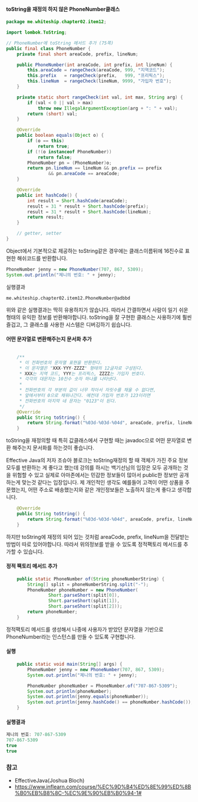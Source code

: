 #### toString을 재정의 하지 않은 PhoneNumber클래스
```java
package me.whiteship.chapter02.item12;

import lombok.ToString;

// PhoneNumber에 toString 메서드 추가 (75쪽)
public final class PhoneNumber {
    private final short areaCode, prefix, lineNum;

    public PhoneNumber(int areaCode, int prefix, int lineNum) {
        this.areaCode = rangeCheck(areaCode, 999, "지역코드");
        this.prefix   = rangeCheck(prefix,   999, "프리픽스");
        this.lineNum  = rangeCheck(lineNum, 9999, "가입자 번호");
    }

    private static short rangeCheck(int val, int max, String arg) {
        if (val < 0 || val > max)
            throw new IllegalArgumentException(arg + ": " + val);
        return (short) val;
    }

    @Override 
    public boolean equals(Object o) {
        if (o == this)
            return true;
        if (!(o instanceof PhoneNumber))
            return false;
        PhoneNumber pn = (PhoneNumber)o;
        return pn.lineNum == lineNum && pn.prefix == prefix
                && pn.areaCode == areaCode;
    }

    @Override 
    public int hashCode() {
        int result = Short.hashCode(areaCode);
        result = 31 * result + Short.hashCode(prefix);
        result = 31 * result + Short.hashCode(lineNum);
        return result;
    }

	// getter, setter
}
```

Object에서 기본적으로 제공하는 toString같은 경우에는 클래스이름뒤에 16진수로 표현한 해쉬코드를 반환합니다.
```java
PhoneNumber jenny = new PhoneNumber(707, 867, 5309);
System.out.println("제니의 번호: " + jenny);
```
실행결과
```
me.whiteship.chapter02.item12.PhoneNumber@adbbd
```
위와 같은 실행결과는 딱히 유용하지가 않습니다. 따라서 간결하면서 사람이 일기 쉬운 형태의 유익한 정보를 반환해야합니다. toString을 잘 구현한 클래스는 사용하기에 훨씬 즐겁고, 그 클래스를 사용한 시스템은 디버깅하기 쉽습니다.

#### 어떤 문자열로 변환해주는지 문서화 추가

```java

    /**
     * 이 전화번호의 문자열 표현을 반환한다.
     * 이 문자열은 "XXX-YYY-ZZZZ" 형태의 12글자로 구성된다.
     * XXX는 지역 코드, YYY는 프리픽스, ZZZZ는 가입자 번호다.
     * 각각의 대문자는 10진수 숫자 하나를 나타낸다.
     *
     * 전화번호의 각 부분의 값이 너무 작아서 자릿수를 채울 수 없다면,
     * 앞에서부터 0으로 채워나간다. 예컨대 가입자 번호가 123이라면
     * 전화번호의 마지막 네 문자는 "0123"이 된다.
     */
    @Override 
    public String toString() {
        return String.format("%03d-%03d-%04d", areaCode, prefix, lineNum);
    }
```
toString을 재정의할 때 특히 값클래스에서 구현할 때는 javadoc으로 어떤 문자열로 변환 해주는지 문서화를 하는것이 좋습니다.


Effective Java의 저자 조슈아 블로크는 toString재정의 할 때 객체가 가진 주요 정보 모두를 반환하는 게 좋다고 했는데 강의를 하시는 백기선님의 입장은 모두 공개하는 것을 위험할 수 있고 실제로 아마존에서는 민감한 정보들이 많아서 public한 정보만 공개하는게 맞는것 같다는 입장입니다. 제 개인적인 생각도 예를들어 고객이 어떤 상품을 주문했는지, 어떤 주소로 배송했는지와 같은 개인정보들은 노출하지 않는게 좋다고 생각합니다.

```java
    @Override 
    public String toString() {
        return String.format("%03d-%03d-%04d", areaCode, prefix, lineNum);
    }
```
하지만 toString에 재정의 되어 있는 것처럼 areaCode, prefix, lineNum을 전달받는 방법이 따로 있어야합니다. 따라서 위의정보를 받을 수 있도록 정적팩토리 메서드를 추가할 수 있습니다.

#### 정적 팩토리 메서드 추가
```java
    public static PhoneNumber of(String phoneNumberString) {
        String[] split = phoneNumberString.split("-");
        PhoneNumber phoneNumber = new PhoneNumber(
                Short.parseShort(split[0]),
                Short.parseShort(split[1]),
                Short.parseShort(split[2]));
        return phoneNumber;
    }
```
정적팩토리 메서드를 생성해서 나중에 사용자가 받았던 문자열을 기반으로 PhoneNumber라는 인스턴스를 만들 수 있도록 구현합니다.

#### 실행
```java
    public static void main(String[] args) {
        PhoneNumber jenny = new PhoneNumber(707, 867, 5309);
        System.out.println("제니의 번호: " + jenny);

        PhoneNumber phoneNumber = PhoneNumber.of("707-867-5309");
        System.out.println(phoneNumber);
        System.out.println(jenny.equals(phoneNumber));
        System.out.println(jenny.hashCode() == phoneNumber.hashCode());
    }
```
#### 실행결과
```java
제니의 번호: 707-867-5309
707-867-5309
true
true
```

### 참고
- EffectiveJava(Joshua Bloch)
- https://www.inflearn.com/course/%EC%9D%B4%ED%8E%99%ED%8B%B0%EB%B8%8C-%EC%9E%90%EB%B0%94-1#

